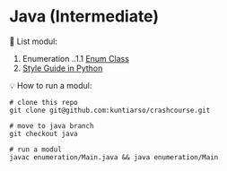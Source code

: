 # Java (Intermediate)
:page_with_curl: List modul:

1. Enumeration
..1.1 [Enum Class](https://github.com/kuntiarso/crashcourse/blob/java/enumeration/Main.java)
2. [Style Guide in Python](https://github.com/kuntiarso/crashcourse/blob/python/controlflow.py)


💡 How to run a modul:
```
# clone this repo
git clone git@github.com:kuntiarso/crashcourse.git

# move to java branch
git checkout java

# run a modul
javac enumeration/Main.java && java enumeration/Main
```
